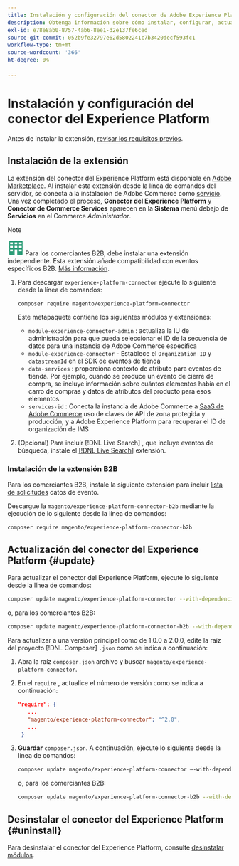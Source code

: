 ```yaml
---
title: Instalación y configuración del conector de Adobe Experience Platform desde Adobe Commerce
description: Obtenga información sobre cómo instalar, configurar, actualizar y desinstalar el conector de Adobe Experience Platform desde Adobe Commerce.
exl-id: e78e8ab0-8757-4ab6-8ee1-d2e137fe6ced
source-git-commit: 052b9fe32797e62d5802241c7b3420decf593fc1
workflow-type: tm+mt
source-wordcount: '366'
ht-degree: 0%

---
```


# Instalación y configuración del conector del Experience Platform

Antes de instalar la extensión, [revisar los requisitos previos](overview.md#prereqs).

## Instalación de la extensión

La extensión del conector del Experience Platform está disponible en [Adobe Marketplace](https://marketplace.magento.com/magento-experience-platform-connector.html). Al instalar esta extensión desde la línea de comandos del servidor, se conecta a la instalación de Adobe Commerce como [servicio](../landing/saas.md). Una vez completado el proceso, **Conector del Experience Platform** y **Conector de Commerce Services** aparecen en la **Sistema** menú debajo de **Servicios** en el Commerce _Administrador_.

>[!NOTE]
>
>![B2B para Adobe Commerce](../assets/b2b.svg) Para los comerciantes B2B, debe instalar una extensión independiente. Esta extensión añade compatibilidad con eventos específicos B2B. [Más información](#install-the-b2b-extension).


1. Para descargar `experience-platform-connector` ejecute lo siguiente desde la línea de comandos:

   ```bash
   composer require magento/experience-platform-connector
   ```

   Este metapaquete contiene los siguientes módulos y extensiones:

   * `module-experience-connector-admin` : actualiza la IU de administración para que pueda seleccionar el ID de la secuencia de datos para una instancia de Adobe Commerce específica
   * `module-experience-connector` - Establece el `Organization ID` y `datastreamId` en el SDK de eventos de tienda
   * `data-services` : proporciona contexto de atributo para eventos de tienda. Por ejemplo, cuando se produce un evento de cierre de compra, se incluye información sobre cuántos elementos había en el carro de compras y datos de atributos del producto para esos elementos.
   * `services-id` : Conecta la instancia de Adobe Commerce a [SaaS de Adobe Commerce](../landing/saas.md) uso de claves de API de zona protegida y producción, y a Adobe Experience Platform para recuperar el ID de organización de IMS

1. (Opcional) Para incluir [!DNL Live Search] , que incluye eventos de búsqueda, instale el [[!DNL Live Search]](../live-search/install.md) extensión.

### Instalación de la extensión B2B

Para los comerciantes B2B, instale la siguiente extensión para incluir [lista de solicitudes](events.md#b2b-events) datos de evento.

Descargue la `magento/experience-platform-connector-b2b` mediante la ejecución de lo siguiente desde la línea de comandos:

```bash
composer require magento/experience-platform-connector-b2b
```

## Actualización del conector del Experience Platform {#update}

Para actualizar el conector del Experience Platform, ejecute lo siguiente desde la línea de comandos:

```bash
composer update magento/experience-platform-connector --with-dependencies
```

o, para los comerciantes B2B:

```bash
composer update magento/experience-platform-connector-b2b --with-dependencies
```

Para actualizar a una versión principal como de 1.0.0 a 2.0.0, edite la raíz del proyecto [!DNL Composer] `.json` como se indica a continuación:

1. Abra la raíz `composer.json` archivo y buscar `magento/experience-platform-connector`.

1. En el `require` , actualice el número de versión como se indica a continuación:

   ```json
   "require": {
      ...
      "magento/experience-platform-connector": "^2.0",
      ...
    }
   ```

1. **Guardar** `composer.json`. A continuación, ejecute lo siguiente desde la línea de comandos:

   ```bash
   composer update magento/experience-platform-connector –-with-dependencies
   ```

   o, para los comerciantes B2B:

   ```bash
   composer update magento/experience-platform-connector-b2b --with-dependencies
   ```

## Desinstalar el conector del Experience Platform {#uninstall}

Para desinstalar el conector del Experience Platform, consulte [desinstalar módulos](https://experienceleague.adobe.com/docs/commerce-operations/installation-guide/tutorials/uninstall-modules.html).
